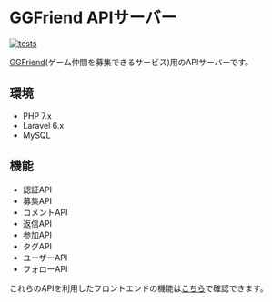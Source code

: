 # GGFriend APIサーバー
[![tests](https://circleci.com/gh/sdk40010/game-invitation-apiserver.svg?style=shield)](https://app.circleci.com/pipelines/github/sdk40010/game-invitation-apiserver)

[GGFriend](https://github.com/sdk40010/game-invitation-frontend)(ゲーム仲間を募集できるサービス)用のAPIサーバーです。

## 環境
- PHP 7.x
- Laravel 6.x
- MySQL

## 機能
- 認証API
- 募集API
- コメントAPI
- 返信API
- 参加API
- タグAPI
- ユーザーAPI
- フォローAPI

これらのAPIを利用したフロントエンドの機能は[こちら](https://github.com/sdk40010/game-invitation-frontend#%E6%A9%9F%E8%83%BD)で確認できます。